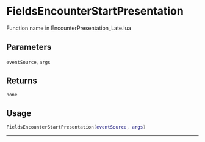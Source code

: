 # FieldsEncounterStartPresentation
Function name in EncounterPresentation_Late.lua
## Parameters
`eventSource`, `args`
## Returns
`none`
## Usage
```lua
FieldsEncounterStartPresentation(eventSource, args)
```
---
